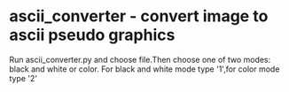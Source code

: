# ascii_converter - convert image to ascii pseudo graphics

Run ascii_converter.py and choose file.Then choose one of two modes:
black and white or color. For black and white mode type '1',for color mode type '2'

